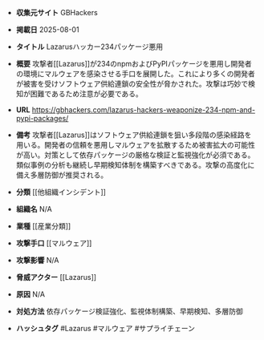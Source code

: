 - **収集元サイト**
GBHackers

- **掲載日**
2025-08-01

- **タイトル**
Lazarusハッカー234パッケージ悪用

- **概要**
攻撃者[[Lazarus]]が234のnpmおよびPyPIパッケージを悪用し開発者の環境にマルウェアを感染させる手口を展開した。これにより多くの開発者が被害を受けソフトウェア供給連鎖の安全性が脅かされた。攻撃は巧妙で検知が困難であるため注意が必要である。

- **URL**
https://gbhackers.com/lazarus-hackers-weaponize-234-npm-and-pypi-packages/

- **備考**
攻撃者[[Lazarus]]はソフトウェア供給連鎖を狙い多段階の感染経路を用いる。開発者の信頼を悪用しマルウェアを拡散するため被害拡大の可能性が高い。対策として依存パッケージの厳格な検証と監視強化が必須である。類似事例の分析も継続し早期検知体制を構築すべきである。攻撃の高度化に備え多層防御が推奨される。

- **分類**
[[他組織インシデント]]

- **組織名**
N/A

- **業種**
[[産業分類]]

- **攻撃手口**
[[マルウェア]]

- **攻撃影響**
N/A

- **脅威アクター**
[[Lazarus]]

- **原因**
N/A

- **対処方法**
依存パッケージ検証強化、監視体制構築、早期検知、多層防御

- **ハッシュタグ**
#Lazarus #マルウェア #サプライチェーン
